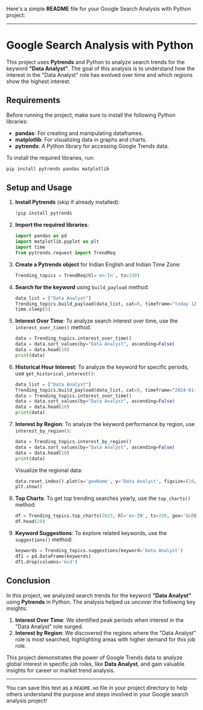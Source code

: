 Here's a simple **README** file for your Google Search Analysis with Python project:

---

# Google Search Analysis with Python

This project uses **Pytrends** and Python to analyze search trends for the keyword **"Data Analyst"**. The goal of this analysis is to understand how the interest in the "Data Analyst" role has evolved over time and which regions show the highest interest.

## Requirements

Before running the project, make sure to install the following Python libraries:

- **pandas**: For creating and manipulating dataframes.
- **matplotlib**: For visualizing data in graphs and charts.
- **pytrends**: A Python library for accessing Google Trends data.

To install the required libraries, run:

```bash
pip install pytrends pandas matplotlib
```

## Setup and Usage

1. **Install Pytrends** (skip if already installed):

   ```bash
   !pip install pytrends
   ```

2. **Import the required libraries**:

   ```python
   import pandas as pd
   import matplotlib.pyplot as plt
   import time
   from pytrends.request import TrendReq
   ```

3. **Create a Pytrends object** for Indian English and Indian Time Zone:

   ```python
   Trending_topics = TrendReq(hl='en-In', tz=330)
   ```

4. **Search for the keyword** using `build_payload` method:

   ```python
   data_list = ["Data Analyst"]
   Trending_topics.build_payload(data_list, cat=0, timeframe="today 12-m")
   time.sleep(5)
   ```

5. **Interest Over Time**: To analyze search interest over time, use the `interest_over_time()` method.

   ```python
   data = Trending_topics.interest_over_time()
   data = data.sort_values(by="Data Analyst", ascending=False)
   data = data.head(10)
   print(data)
   ```

6. **Historical Hour Interest**: To analyze the keyword for specific periods, use `get_historical_interest()`:

   ```python
   data_list = ["Data Analyst"]
   Trending_topics.build_payload(data_list, cat=0, timeframe="2024-01-01 2024-11-01", geo="", gprop="")
   data = Trending_topics.interest_over_time()
   data = data.sort_values(by="Data Analyst", ascending=False)
   data = data.head(10)
   print(data)
   ```

7. **Interest by Region**: To analyze the keyword performance by region, use `interest_by_region()`:

   ```python
   data = Trending_topics.interest_by_region()
   data = data.sort_values(by="Data Analyst", ascending=False)
   data = data.head(10)
   print(data)
   ```

   Visualize the regional data:

   ```python
   data.reset_index().plot(x='geoName', y='Data Analyst', figsize=(10,5), kind="bar")
   plt.show()
   ```

8. **Top Charts**: To get top trending searches yearly, use the `top_charts()` method:

   ```python
   df = Trending_topics.top_charts(2023, hl='en-IN', tz=330, geo='GLOBAL')
   df.head(20)
   ```

9. **Keyword Suggestions**: To explore related keywords, use the `suggestions()` method:

   ```python
   keywords = Trending_topics.suggestions(keyword='Data Analyst')
   df1 = pd.DataFrame(keywords)
   df1.drop(columns='mid')
   ```

## Conclusion

In this project, we analyzed search trends for the keyword **“Data Analyst”** using **Pytrends** in Python. The analysis helped us uncover the following key insights:

1. **Interest Over Time**: We identified peak periods when interest in the "Data Analyst" role surged.
2. **Interest by Region**: We discovered the regions where the "Data Analyst" role is most searched, highlighting areas with higher demand for this job role.

This project demonstrates the power of Google Trends data to analyze global interest in specific job roles, like **Data Analyst**, and gain valuable insights for career or market trend analysis.

---

You can save this text as a `README.md` file in your project directory to help others understand the purpose and steps involved in your Google search analysis project!
